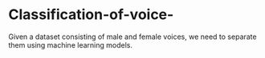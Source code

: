 # Classification-of-voice-
Given a dataset consisting of male and female voices, we need to separate them using machine learning models.
